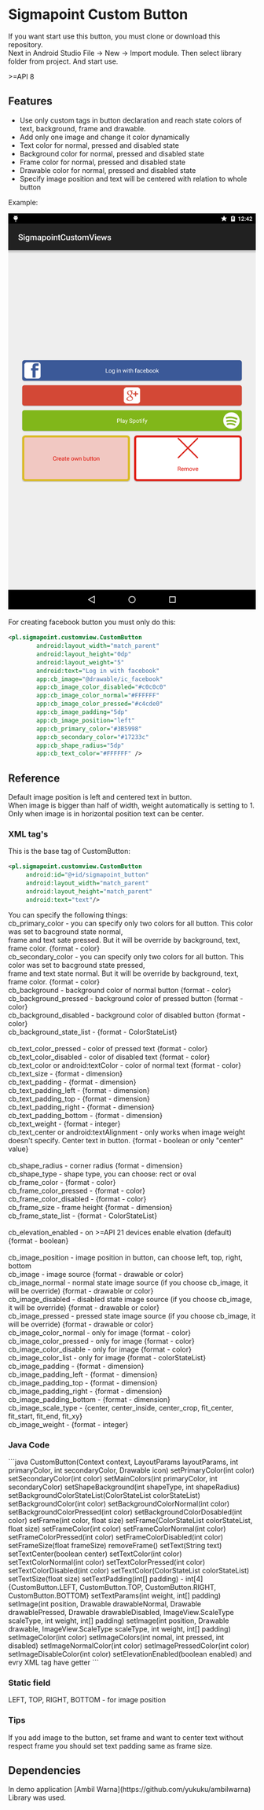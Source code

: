 <h1> Sigmapoint Custom Button </h1>

<p> If you want start use this button, you must clone or download this repository. <br> 
Next in Android Studio File -> New -> Import module.
Then select library folder from project. And start use. </p>
<p> >=API 8 </p>

<h2> Features </h2>

* Use only custom tags in button declaration and reach state colors of text, background, frame and drawable.
* Add only one image and change it color dynamically
* Text color for normal, pressed and disabled state
* Background color for normal, pressed and disabled state
* Frame color for normal, pressed and disabled state
* Drawable color for normal, pressed and disabled state
* Specify image position and text will be centered with relation to whole button

Example: 

![](https://github.com/Sigmapoint/pl.sigmapoint.view.CustomButton/blob/develop/resources/screen.png)

For creating facebook button you must only do this:
```xml
<pl.sigmapoint.customview.CustomButton
        android:layout_width="match_parent"
        android:layout_height="0dp"
        android:layout_weight="5"
        android:text="Log in with facebook"
        app:cb_image="@drawable/ic_facebook"
        app:cb_image_color_disabled="#c0c0c0"
        app:cb_image_color_normal="#FFFFFF"
        app:cb_image_color_pressed="#c4cde0"
        app:cb_image_padding="5dp"
        app:cb_image_position="left"
        app:cb_primary_color="#3B5998"
        app:cb_secondary_color="#17233c"
        app:cb_shape_radius="5dp"
        app:cb_text_color="#FFFFFF" />
```

<h2> Reference </h2>
<p> Default image position is left and centered text in button. <br>
When image is bigger than half of width, weight automatically is setting to 1. <br>
Only when image is in horizontal position text can be center.  </p>
<h3> XML tag's </h3>

This is the base tag of CustomButton:<br>
```xml
<pl.sigmapoint.customview.CustomButton
     android:id="@+id/sigmapoint_button"
     android:layout_width="match_parent"
     android:layout_height="match_parent"
     android:text="text"/>
```
<p> You can specify the following things: <br>
cb_primary_color - you can specify only two colors for all button. This color was set to bacground state normal, <br> 
frame and text sate pressed. But it will be override by background, text, frame color. {format - color} <br>
cb_secondary_color - you can specify only two colors for all button. This color was set to bacground state pressed, <br> frame and text state normal. But it will be override by background, text, frame color. {format - color} <br>
cb_background - background color of normal button  {format - color} <br>
cb_background_pressed - background color of pressed button {format - color} <br>
cb_background_disabled - background color of disabled button {format - color} <br>
cb_background_state_list - {format - ColorStateList} <br>
<br>
cb_text_color_pressed - color of pressed text {format - color} <br>
cb_text_color_disabled - color of disabled text {format - color}  <br>
cb_text_color or android:textColor - color of normal text {format - color} <br>
cb_text_size - {format - dimension} <br>
cb_text_padding - {format - dimension} <br>
cb_text_padding_left - {format - dimension} <br>
cb_text_padding_top - {format - dimension} <br>
cb_text_padding_right - {format - dimension} <br>
cb_text_padding_bottom - {format - dimension} <br>
cb_text_weight - {format - integer} <br>
cb_text_center or android:textAlignment - only works when image weight doesn't specify. Center text in button. {format - boolean or only "center" value} <br>
<br>
cb_shape_radius - corner radius {format - dimension}<br>
cb_shape_type - shape type, you can choose: rect or oval <br>
cb_frame_color - {format - color} <br>
cb_frame_color_pressed - {format - color} <br>
cb_frame_color_disabled - {format - color} <br>
cb_frame_size - frame height {format - dimension} <br>
cb_frame_state_list - {format - ColorStateList} <br>
<br>
cb_elevation_enabled - on >=API 21 devices enable elvation (default) {format - boolean} <br>
<br>
cb_image_position - image position in button, can choose left, top, right, bottom <br>
cb_image - image source {format - drawable or color} <br>
cb_image_normal - normal state image source (if you choose cb_image, it will be override) {format - drawable or color} <br>
cb_image_disabled - disabled state image source (if you choose cb_image, it will be override) {format - drawable or color} <br>
cb_image_pressed - pressed state image source (if you choose cb_image, it will be override) {format - drawable or color} <br>
cb_image_color_normal - only for image {format - color} <br>
cb_image_color_pressed - only for image {format - color} <br>
cb_image_color_disable - only for image {format - color} <br>
cb_image_color_list - only for image {format - colorStateList} <br>
cb_image_padding - {format - dimension} <br>
cb_image_padding_left - {format - dimension} <br>
cb_image_padding_top - {format - dimension} <br>
cb_image_padding_right - {format - dimension} <br>
cb_image_padding_bottom - {format - dimension} <br>
cb_image_scale_type - {center, center_inside, center_crop, fit_center, fit_start, fit_end, fit_xy} <br>
cb_image_weight - {format - integer} </p>
<h3> Java Code </h3>
```java
CustomButton(Context context, LayoutParams layoutParams, int primaryColor, int secondaryColor, Drawable icon)
setPrimaryColor(int color)
setSecondaryColor(int color)
setMainColors(int primaryColor, int secondaryColor)
setShapeBackground(int shapeType, int shapeRadius)
setBackgroundColorStateList(ColorStateList colorStateList)
setBackgroundColor(int color)
setBackgroundColorNormal(int color)
setBackgroundColorPressed(int color)
setBackgroundColorDosabled(int color)
setFrame(int color, float size)
setFrame(ColorStateList colorStateList, float size)
setFrameColor(int color)
setFrameColorNormal(int color)
setFrameColorPressed(int color)
setFrameColorDisabled(int color)
setFrameSize(float frameSize)
removeFrame() 
setText(String text)
setTextCenter(boolean center)
setTextColor(int color)
setTextColorNormal(int color)
setTextColorPressed(int color)
setTextColorDisabled(int color)
setTextColor(ColorStateList colorStateList)
setTextSize(float size)
setTextPadding(int[] padding) - int[4]{CustomButton.LEFT, CustomButton.TOP, CustomButton.RIGHT, CustomButton.BOTTOM}
setTextParams(int weight, int[] padding)
setImage(int position, Drawable drawableNormal, Drawable drawablePressed, Drawable drawableDisabled, ImageView.ScaleType scaleType, int weight, int[] padding)
setImage(int position, Drawable drawable, ImageView.ScaleType scaleType, int weight, int[] padding)
setImageColor(int color)
setImageColors(int nomal, int pressed, int disabled)
setImageNormalColor(int color)
setImagePressedColor(int color)
setImageDisableColor(int color)
setElevationEnabled(boolean enabled) 
and evry XML tag have getter
```
<h3> Static field </h3>
LEFT, TOP, RIGHT, BOTTOM - for image position 

<h3> Tips </h3>
If you add image to the button, set frame and want to center text without respect frame you should set text padding same as frame size.

<h2> Dependencies </h2>
In demo application  [Ambil Warna](https://github.com/yukuku/ambilwarna) Library was used.
    
